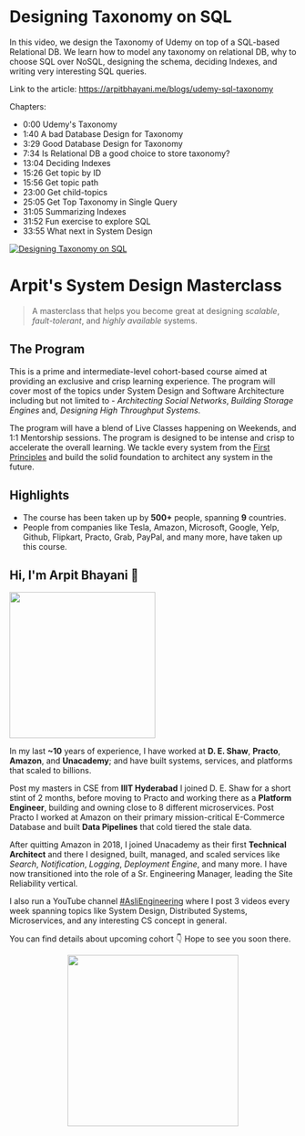 Designing Taxonomy on SQL
===



In this video, we design the Taxonomy of Udemy on top of a SQL-based Relational DB. We learn how to model any taxonomy on relational DB, why to choose SQL over NoSQL, designing the schema, deciding Indexes, and writing very interesting SQL queries.

Link to the article: https://arpitbhayani.me/blogs/udemy-sql-taxonomy

Chapters:
 - 0:00 Udemy's Taxonomy
 - 1:40 A bad Database Design for Taxonomy
 - 3:29 Good Database Design for Taxonomy
 - 7:34 Is Relational DB a good choice to store taxonomy?
 - 13:04 Deciding Indexes
 - 15:26 Get topic by ID
 - 15:56 Get topic path
 - 23:00 Get child-topics
 - 25:05 Get Top Taxonomy in Single Query
 - 31:05 Summarizing Indexes
 - 31:52 Fun exercise to explore SQL
 - 33:55 What next in System Design

[![Designing Taxonomy on SQL](https://i.ytimg.com/vi/4_jlmX_oB94/mqdefault.jpg)](https://www.youtube.com/watch?v=4_jlmX_oB94)



# Arpit's System Design Masterclass

> A masterclass that helps you become great at designing _scalable_, _fault-tolerant_, and _highly available_ systems.

## The Program

This is a prime and intermediate-level cohort-based course aimed at providing an exclusive and crisp learning experience. The program will cover most of the topics under System Design and Software Architecture including but not limited to - _Architecting Social Networks_, _Building Storage Engines_ and, _Designing High Throughput Systems_.

The program will have a blend of Live Classes happening on Weekends, and 1:1 Mentorship sessions. The program is designed to be intense and crisp to accelerate the overall learning. We tackle every system from the [First Principles](https://en.wikipedia.org/wiki/First_principle) and build the solid foundation to architect any system in the future.


## Highlights

 - The course has been taken up by __500+__ people, spanning __9__ countries.
 - People from companies like Tesla, Amazon, Microsoft, Google, Yelp, Github, Flipkart, Practo, Grab, PayPal, and many more, have taken up this course.


## Hi, I'm Arpit Bhayani 👋

<img width="256px" src="https://arpitbhayani.me/static/img/arpit.jpg" />

In my last **~10** years of experience, I have worked at **D. E. Shaw**, **Practo**, **Amazon**, and **Unacademy**; and have built systems, services, and platforms that scaled to billions.

Post my masters in CSE from **IIIT Hyderabad** I joined D. E. Shaw for a short stint of 2 months, before moving to Practo and working there as a **Platform Engineer**, building and owning close to 8 different microservices. Post Practo I worked at Amazon on their primary mission-critical E-Commerce Database and built **Data Pipelines** that cold tiered the stale data.

After quitting Amazon in 2018, I joined Unacademy as their first **Technical Architect** and there I designed, built, managed, and scaled services like _Search_, _Notification_, _Logging_, _Deployment Engine_, and many more. I have now transitioned into the role of a Sr. Engineering Manager, leading the Site Reliability vertical.

I also run a YouTube channel [#AsliEngineering](https://www.youtube.com/c/ArpitBhayani) where I post 3 videos every week spanning topics like System Design, Distributed Systems, Microservices, and any interesting CS concept in general.

You can find details about upcoming cohort 👇‍ Hope to see you soon there.

<center>
<a target="_blank" href="https://arpitbhayani.me/masterclass">
<img src="https://user-images.githubusercontent.com/4745789/137859181-d4499cf4-ce65-4466-8b88-a078ece0f081.PNG" width="300px" />
</a>
</center>